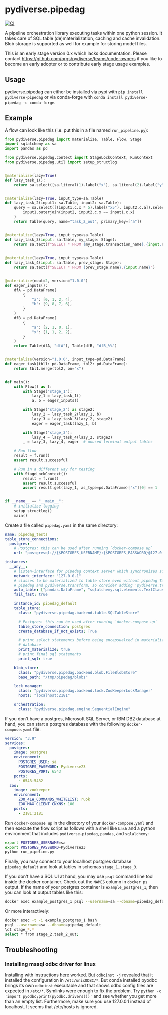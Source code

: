 # pydiverse.pipedag

[![CI](https://github.com/pydiverse/pydiverse.pipedag/actions/workflows/ci.yml/badge.svg)](https://github.com/pydiverse/pydiverse.pipedag/actions/workflows/ci.yml)

A pipeline orchestration library executing tasks within one python session. It takes care of SQL table
(de)materialization, caching and cache invalidation. Blob storage is supported as well for example
for storing model files.

This is an early stage version 0.x which lacks documentation. Please contact
https://github.com/orgs/pydiverse/teams/code-owners if you like to become an early adopter
or to contribute early stage usage examples.

## Usage

pydiverse.pipedag can either be installed via pypi with `pip install pydiverse-pipedag` or via conda-forge
with `conda install pydiverse-pipedag -c conda-forge`.

## Example

A flow can look like this (i.e. put this in a file named `run_pipeline.py`):

```python
from pydiverse.pipedag import materialize, Table, Flow, Stage
import sqlalchemy as sa
import pandas as pd

from pydiverse.pipedag.context import StageLockContext, RunContext
from pydiverse.pipedag.util import setup_structlog


@materialize(lazy=True)
def lazy_task_1():
    return sa.select([sa.literal(1).label("x"), sa.literal(2).label("y")])


@materialize(lazy=True, input_type=sa.Table)
def lazy_task_2(input1: sa.Table, input2: sa.Table):
    query = sa.select([(input1.c.x * 5).label("x5"), input2.c.a]).select_from(
        input1.outerjoin(input2, input2.c.x == input1.c.x)
    )
    return Table(query, name="task_2_out", primary_key=["a"])


@materialize(lazy=True, input_type=sa.Table)
def lazy_task_3(input: sa.Table, my_stage: Stage):
    return sa.text(f"SELECT * FROM {my_stage.transaction_name}.{input.name}")


@materialize(lazy=True, input_type=sa.Table)
def lazy_task_4(input: sa.Table, prev_stage: Stage):
    return sa.text(f"SELECT * FROM {prev_stage.name}.{input.name}")


@materialize(nout=2, version="1.0.0")
def eager_inputs():
    dfA = pd.DataFrame(
        {
            "a": [0, 1, 2, 4],
            "b": [9, 8, 7, 6],
        }
    )
    dfB = pd.DataFrame(
        {
            "a": [2, 1, 0, 1],
            "x": [1, 1, 2, 2],
        }
    )
    return Table(dfA, "dfA"), Table(dfB, "dfB_%%")


@materialize(version="1.0.0", input_type=pd.DataFrame)
def eager_task(tbl1: pd.DataFrame, tbl2: pd.DataFrame):
    return tbl1.merge(tbl2, on="x")


def main():
    with Flow() as f:
        with Stage("stage_1"):
            lazy_1 = lazy_task_1()
            a, b = eager_inputs()

        with Stage("stage_2") as stage2:
            lazy_2 = lazy_task_2(lazy_1, b)
            lazy_3 = lazy_task_3(lazy_2, stage2)
            eager = eager_task(lazy_1, b)

        with Stage("stage_3"):
            lazy_4 = lazy_task_4(lazy_2, stage2)
        _ = lazy_3, lazy_4, eager  # unused terminal output tables

    # Run flow
    result = f.run()
    assert result.successful

    # Run in a different way for testing
    with StageLockContext():
        result = f.run()
        assert result.successful
        assert result.get(lazy_1, as_type=pd.DataFrame)["x"][0] == 1


if __name__ == "__main__":
    # initialize logging
    setup_structlog()
    main()
```

Create a file called `pipedag.yaml` in the same directory:

```yaml
name: pipedag_tests
table_store_connections:
  postgres:
    # Postgres: this can be used after running `docker-compose up`
    url: "postgresql://{$POSTGRES_USERNAME}:{$POSTGRES_PASSWORD}@127.0.0.1:6543/{instance_id}"

instances:
  __any__:
    # listen-interface for pipedag context server which synchronizes some task state during DAG execution
    network_interface: "127.0.0.1"
    # classes to be materialized to table store even without pipedag Table wrapper (we have loose coupling between
    # pipedag and pydiverse.transform, so consider adding 'pydiverse.transform.Table' in your config)
    auto_table: ["pandas.DataFrame", "sqlalchemy.sql.elements.TextClause", "sqlalchemy.sql.selectable.Selectable"]
    fail_fast: true

    instance_id: pipedag_default
    table_store:
      class: "pydiverse.pipedag.backend.table.SQLTableStore"

      # Postgres: this can be used after running `docker-compose up`
      table_store_connection: postgres
      create_database_if_not_exists: True

      # print select statements before being encapsualted in materialize expressions and tables before writing to
      # database
      print_materialize: true
      # print final sql statements
      print_sql: true

    blob_store:
      class: "pydiverse.pipedag.backend.blob.FileBlobStore"
      base_path: "/tmp/pipedag/blobs"

    lock_manager:
      class: "pydiverse.pipedag.backend.lock.ZooKeeperLockManager"
      hosts: "localhost:2181"

    orchestration:
      class: "pydiverse.pipedag.engine.SequentialEngine"
```

If you don't have a postgres, Microsoft SQL Server, or IBM DB2 database at hand, you can
start a postgres database with the following `docker-compose.yaml` file:

```yaml
version: "3.9"
services:
  postgres:
    image: postgres
    environment:
      POSTGRES_USER: sa
      POSTGRES_PASSWORD: Pydiverse23
      POSTGRES_PORT: 6543
    ports:
      - 6543:5432
  zoo:
    image: zookeeper
    environment:
      ZOO_4LW_COMMANDS_WHITELIST: ruok
      ZOO_MAX_CLIENT_CNXNS: 100
    ports:
      - 2181:2181
```

Run `docker-compose up` in the directory of your `docker-compose.yaml` and then execute
the flow script as follows with a shell like `bash` and a python environment that
includes `pydiverse-pipedag`, `pandas`, and `sqlalchemy`:

```bash
export POSTGRES_USERNAME=sa
export POSTGRES_PASSWORD=Pydiverse23
python run_pipeline.py
```

Finally, you may connect to your localhost postgres database `pipedag_default` and
look at tables in schemas `stage_1`..`stage_3`.

If you don't have a SQL UI at hand, you may use `psql` command line tool inside the docker container.
Check out the `NAMES` column in `docker ps` output. If the name of your postgres container is
`example_postgres_1`, then you can look at output tables like this:

```bash
docker exec example_postgres_1 psql --username=sa --dbname=pipedag_default -c 'select * from stage_1.dfa;'
```

Or more interactively:

```bash
docker exec -t -i example_postgres_1 bash
psql --username=sa --dbname=pipedag_default
\dt stage_*.*
select * from stage_2.task_2_out;
```

## Troubleshooting

### Installing mssql odbc driver for linux

Installing with
instructions [here](https://docs.microsoft.com/en-us/sql/connect/odbc/linux-mac/installing-the-microsoft-odbc-driver-for-sql-server?view=sql-server-ver16#suse18)
worked.
But `odbcinst -j` revealed that it installed the configuration in `/etc/unixODBC/*`. But conda installed pyodbc brings
its own `odbcinst` executable and that shows odbc config files are expected in `/etc/*`. Symlinks were enough to fix the
problem. Try `python -c 'import pyodbc;print(pyodbc.drivers())'` and see whether you get more than an empty list.
Furthermore, make sure you use 127.0.0.1 instead of localhost. It seems that /etc/hosts is ignored.
